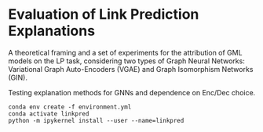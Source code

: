 # Evaluation of Link Prediction Explanations 

A theoretical framing and a set of experiments for the attribution of GML models on the LP task, considering two types of Graph Neural Networks: Variational Graph Auto-Encoders (VGAE) and Graph Isomorphism Networks (GIN).

Testing explanation methods for GNNs and dependence on Enc/Dec choice.

```
conda env create -f environment.yml
conda activate linkpred
python -m ipykernel install --user --name=linkpred
```
